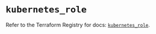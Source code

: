 # `kubernetes_role`

Refer to the Terraform Registry for docs: [`kubernetes_role`](https://registry.terraform.io/providers/hashicorp/kubernetes/2.37.1/docs/resources/role).
